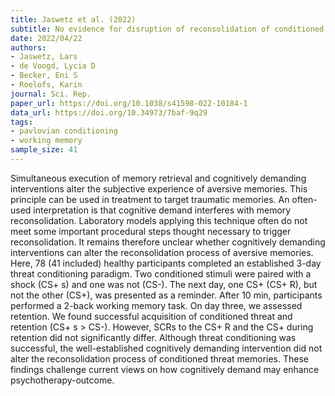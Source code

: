 ```yaml
---
title: Jaswetz et al. (2022)
subtitle: No evidence for disruption of reconsolidation of conditioned threat memories with a cognitively demanding intervention
date: 2022/04/22
authors:
- Jaswetz, Lars
- de Voogd, Lycia D
- Becker, Eni S
- Roelofs, Karin
journal: Sci. Rep.
paper_url: https://doi.org/10.1038/s41598-022-10184-1
data_url: https://doi.org/10.34973/7baf-9q29
tags:
- pavlovian conditioning
- working memory
sample_size: 41
---
```


Simultaneous execution of memory retrieval and cognitively demanding interventions alter the subjective experience of aversive memories. This principle can be used in treatment to target traumatic memories. An often-used interpretation is that cognitive demand interferes with memory reconsolidation. Laboratory models applying this technique often do not meet some important procedural steps thought necessary to trigger reconsolidation. It remains therefore unclear whether cognitively demanding interventions can alter the reconsolidation process of aversive memories. Here, 78 (41 included) healthy participants completed an established 3-day threat conditioning paradigm. Two conditioned stimuli were paired with a shock (CS+ s) and one was not (CS-). The next day, one CS+ (CS+ R), but not the other (CS+), was presented as a reminder. After 10 min, participants performed a 2-back working memory task. On day three, we assessed retention. We found successful acquisition of conditioned threat and retention (CS+ s > CS-). However, SCRs to the CS+ R and the CS+ during retention did not significantly differ. Although threat conditioning was successful, the well-established cognitively demanding intervention did not alter the reconsolidation process of conditioned threat memories. These findings challenge current views on how cognitively demand may enhance psychotherapy-outcome.
